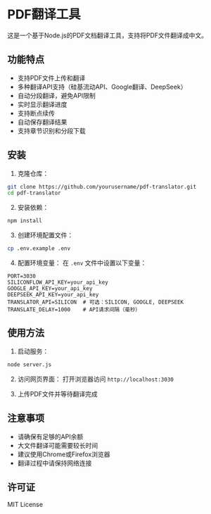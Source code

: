 # PDF翻译工具

这是一个基于Node.js的PDF文档翻译工具，支持将PDF文件翻译成中文。

## 功能特点

- 支持PDF文件上传和翻译
- 多种翻译API支持（硅基流动API、Google翻译、DeepSeek）
- 自动分段翻译，避免API限制
- 实时显示翻译进度
- 支持断点续传
- 自动保存翻译结果
- 支持章节识别和分段下载

## 安装

1. 克隆仓库：
```bash
git clone https://github.com/yourusername/pdf-translator.git
cd pdf-translator
```

2. 安装依赖：
```bash
npm install
```

3. 创建环境配置文件：
```bash
cp .env.example .env
```

4. 配置环境变量：
在 `.env` 文件中设置以下变量：
```
PORT=3030
SILICONFLOW_API_KEY=your_api_key
GOOGLE_API_KEY=your_api_key
DEEPSEEK_API_KEY=your_api_key
TRANSLATOR_API=SILICON  # 可选：SILICON, GOOGLE, DEEPSEEK
TRANSLATE_DELAY=1000    # API请求间隔（毫秒）
```

## 使用方法

1. 启动服务：
```bash
node server.js
```

2. 访问网页界面：
打开浏览器访问 `http://localhost:3030`

3. 上传PDF文件并等待翻译完成

## 注意事项

- 请确保有足够的API余额
- 大文件翻译可能需要较长时间
- 建议使用Chrome或Firefox浏览器
- 翻译过程中请保持网络连接

## 许可证

MIT License 